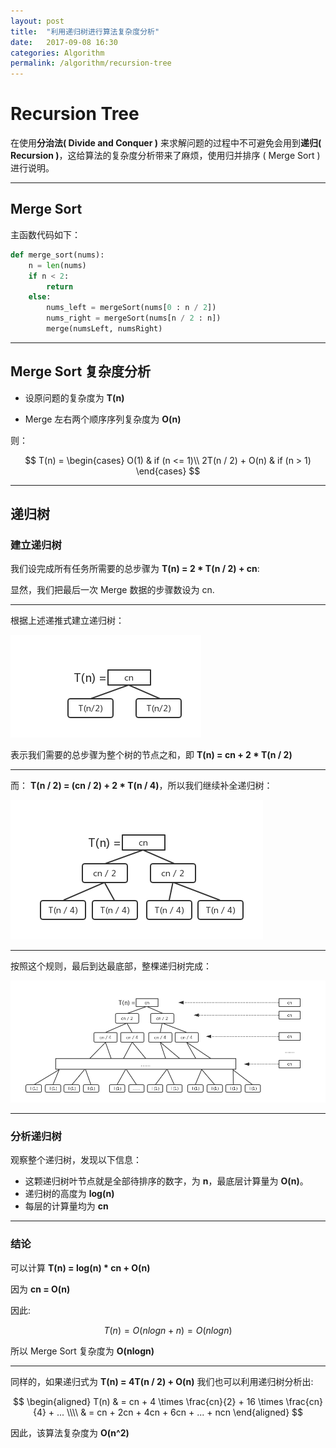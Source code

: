 ```yaml
---
layout: post
title:  "利用递归树进行算法复杂度分析"
date:   2017-09-08 16:30
categories: Algorithm
permalink: /algorithm/recursion-tree
---
```


# Recursion Tree

在使用**分治法( Divide and Conquer )** 来求解问题的过程中不可避免会用到**递归( Recursion )**，这给算法的复杂度分析带来了麻烦，使用归并排序 ( Merge Sort ) 进行说明。

---

## Merge Sort

主函数代码如下：

```py
def merge_sort(nums):
    n = len(nums)
    if n < 2:
        return
    else:
        nums_left = mergeSort(nums[0 : n / 2])
        nums_right = mergeSort(nums[n / 2 : n])
        merge(numsLeft, numsRight)
```

---

## Merge Sort 复杂度分析

* 设原问题的复杂度为 **T(n)**

* Merge 左右两个顺序序列复杂度为 **O(n)**


则：

$$
T(n) = \begin{cases} 
        O(1) & if (n <= 1)\\
        2T(n / 2) + O(n) & if (n > 1)
\end{cases}
$$

---

## 递归树

### 建立递归树

我们设完成所有任务所需要的总步骤为 **T(n) = 2 * T(n / 2) + cn**:

显然，我们把最后一次 Merge 数据的步骤数设为 cn.

---

根据上述递推式建立递归树：

![](../images/algorithm/recursion-tree-part0.png)

表示我们需要的总步骤为整个树的节点之和，即  **T(n) = cn + 2 * T(n / 2)**

---

而： **T(n / 2) = (cn / 2) + 2 * T(n / 4)**，所以我们继续补全递归树：

![](../images/algorithm/recursion-tree-part1.png)

---

按照这个规则，最后到达最底部，整棵递归树完成：

![](../images/algorithm/recursion-tree.png)

---

### 分析递归树

观察整个递归树，发现以下信息：

* 这颗递归树叶节点就是全部待排序的数字，为 **n**，最底层计算量为 **O(n)**。
* 递归树的高度为 **log(n)**
* 每层的计算量均为 **cn**

---

### 结论

可以计算 **T(n) = log(n) * cn + O(n)**

因为 **cn = O(n)**

因此:

$$
T(n) = O(nlogn + n) = O(nlogn)
$$

所以 Merge Sort 复杂度为 **O(nlogn)**

---

同样的，如果递归式为 **T(n) = 4T(n / 2) + O(n)** 我们也可以利用递归树分析出:

$$
\begin{aligned}
T(n) & = cn + 4 \times \frac{cn}{2} + 16 \times \frac{cn}{4} + ... \\\\
& = cn + 2cn + 4cn + 6cn + ... + ncn
\end{aligned}
$$

因此，该算法复杂度为 **O(n^2)**